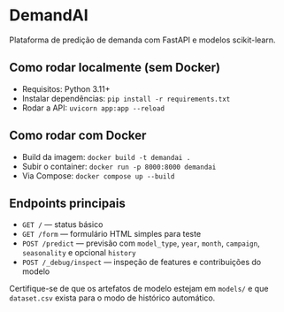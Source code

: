 # DemandAI

Plataforma de predição de demanda com FastAPI e modelos scikit-learn.

## Como rodar localmente (sem Docker)

- Requisitos: Python 3.11+
- Instalar dependências: `pip install -r requirements.txt`
- Rodar a API: `uvicorn app:app --reload`

## Como rodar com Docker

- Build da imagem: `docker build -t demandai .`
- Subir o container: `docker run -p 8000:8000 demandai`
- Via Compose: `docker compose up --build`

## Endpoints principais

- `GET /` — status básico
- `GET /form` — formulário HTML simples para teste
- `POST /predict` — previsão com `model_type`, `year`, `month`, `campaign`, `seasonality` e opcional `history`
- `POST /_debug/inspect` — inspeção de features e contribuições do modelo

Certifique-se de que os artefatos de modelo estejam em `models/` e que `dataset.csv` exista para o modo de histórico automático.
